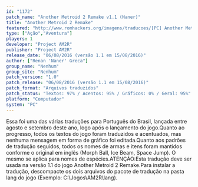 ```yaml
---
id: "1172"
patch_name: "Another Metroid 2 Remake v1.1 (Naner)"
title: "Another Metroid 2 Remake"
featured: "http://www.romhackers.org/imagens/traducoes/[PC] Another Metroid 2 Remake - Naner - 1.jpg"
type: ["Ação","Aventura"]
players: 1
developer: "Project AM2R"
publisher: "Project AM2R"
release_date: "06/08/2016 (versão 1.1 em 15/08/2016)"
author: ["Renan 'Naner' Greca"]
group_name: "Nenhum"
group_site: "Nenhum"
patch_version: "1.0"
patch_release: "06/08/2016 (versão 1.1 em 15/08/2016)"
patch_format: "Arquivos traduzidos"
patch_status: "Textos: 97% / Acentos: 95% / Gráficos: 0% / Geral: 95%"
platform: "Computador"
system: "PC"
---
```


Essa foi uma das várias traduções para Português do Brasil, lançada entre agosto e setembro deste ano, logo após o lançamento do jogo.Quanto ao progresso, todos os textos do jogo foram traduzidos e acentuados, mas nenhuma mensagem em forma de gráfico foi editada.Quanto aos padrões de tradução seguidos, todos os nomes de armas e itens foram mantidos conforme o original em inglês (Morph Ball, Ice Beam, Space Jump). O mesmo se aplica para nomes de espécies.ATENÇÃO:Esta tradução deve ser usada na versão 1.1 do jogo Another Metroid 2 Remake.Para instalar a tradução, descompacte os dois arquivos do pacote de tradução na pasta lang do jogo (Exemplo: C:\Jogos\AM2R\lang).